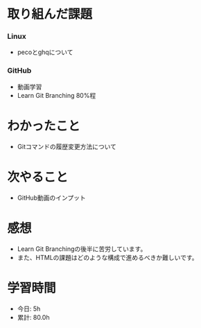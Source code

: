 # 取り組んだ課題
### Linux
* pecoとghqについて
### GitHub
* 動画学習
* Learn Git Branching 80%程
# わかったこと
* Gitコマンドの履歴変更方法について
# 次やること
* GitHub動画のインプット
# 感想
* Learn Git Branchingの後半に苦労しています。
* また、HTMLの課題はどのような構成で進めるべきか難しいです。
# 学習時間
* 今日: 5h
* 累計: 80.0h
